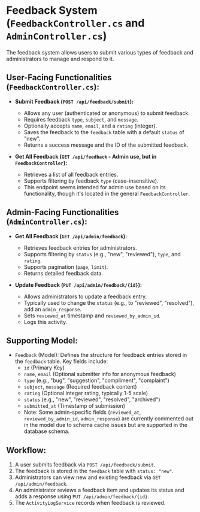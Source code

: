 # Feedback System (`FeedbackController.cs` and `AdminController.cs`)

The feedback system allows users to submit various types of feedback and administrators to manage and respond to it.

## User-Facing Functionalities (`FeedbackController.cs`):

*   **Submit Feedback (`POST /api/feedback/submit`):**
    *   Allows any user (authenticated or anonymous) to submit feedback.
    *   Requires feedback `type`, `subject`, and `message`.
    *   Optionally accepts `name`, `email`, and a `rating` (integer).
    *   Saves the feedback to the `feedback` table with a default `status` of "new".
    *   Returns a success message and the ID of the submitted feedback.

*   **Get All Feedback (`GET /api/feedback` - Admin use, but in `FeedbackController`):**
    *   Retrieves a list of all feedback entries.
    *   Supports filtering by feedback `type` (case-insensitive).
    *   This endpoint seems intended for admin use based on its functionality, though it's located in the general `FeedbackController`.

## Admin-Facing Functionalities (`AdminController.cs`):

*   **Get All Feedback (`GET /api/admin/feedback`):**
    *   Retrieves feedback entries for administrators.
    *   Supports filtering by `status` (e.g., "new", "reviewed"), `type`, and `rating`.
    *   Supports pagination (`page`, `limit`).
    *   Returns detailed feedback data.

*   **Update Feedback (`PUT /api/admin/feedback/{id}`):**
    *   Allows administrators to update a feedback entry.
    *   Typically used to change the `status` (e.g., to "reviewed", "resolved"), add an `admin_response`.
    *   Sets `reviewed_at` timestamp and `reviewed_by_admin_id`.
    *   Logs this activity.

## Supporting Model:

*   `Feedback` (Model): Defines the structure for feedback entries stored in the `feedback` table. Key fields include:
    *   `id` (Primary Key)
    *   `name`, `email` (Optional submitter info for anonymous feedback)
    *   `type` (e.g., "bug", "suggestion", "compliment", "complaint")
    *   `subject`, `message` (Required feedback content)
    *   `rating` (Optional integer rating, typically 1-5 scale)
    *   `status` (e.g., "new", "reviewed", "resolved", "archived")
    *   `submitted_at` (Timestamp of submission)
    *   Note: Some admin-specific fields (`reviewed_at`, `reviewed_by_admin_id`, `admin_response`) are currently commented out in the model due to schema cache issues but are supported in the database schema.

## Workflow:

1.  A user submits feedback via `POST /api/feedback/submit`.
2.  The feedback is stored in the `feedback` table with `status: "new"`.
3.  Administrators can view new and existing feedback via `GET /api/admin/feedback`.
4.  An administrator reviews a feedback item and updates its status and adds a response using `PUT /api/admin/feedback/{id}`.
5.  The `ActivityLogService` records when feedback is reviewed.
